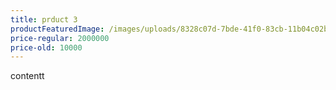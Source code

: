 ```yaml
---
title: prduct 3
productFeaturedImage: /images/uploads/8328c07d-7bde-41f0-83cb-11b04c02b282.png
price-regular: 2000000
price-old: 10000
---
```

contentt
